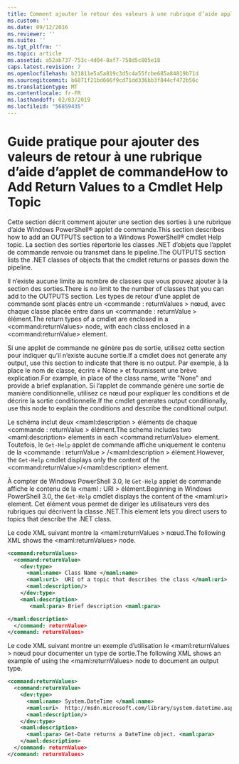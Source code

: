 ```yaml
---
title: Comment ajouter le retour des valeurs à une rubrique d’aide applet de commande | Microsoft Docs
ms.custom: ''
ms.date: 09/12/2016
ms.reviewer: ''
ms.suite: ''
ms.tgt_pltfrm: ''
ms.topic: article
ms.assetid: a52ab737-753c-4d04-8af7-758d5c805e18
caps.latest.revision: 7
ms.openlocfilehash: b21811e5a5a819c3d5c4a55fcbe685a84819b71d
ms.sourcegitcommit: b6871f21bd666f9cd71dd336bb3f844cf472b56c
ms.translationtype: MT
ms.contentlocale: fr-FR
ms.lasthandoff: 02/03/2019
ms.locfileid: "56859435"
---
```

# <a name="how-to-add-return-values-to-a-cmdlet-help-topic"></a><span data-ttu-id="07813-102">Guide pratique pour ajouter des valeurs de retour à une rubrique d’aide d’applet de commande</span><span class="sxs-lookup"><span data-stu-id="07813-102">How to Add Return Values to a Cmdlet Help Topic</span></span>

<span data-ttu-id="07813-103">Cette section décrit comment ajouter une section des sorties à une rubrique d’aide Windows PowerShell® applet de commande.</span><span class="sxs-lookup"><span data-stu-id="07813-103">This section describes how to add an OUTPUTS section to a Windows PowerShell® cmdlet Help topic.</span></span> <span data-ttu-id="07813-104">La section des sorties répertorie les classes .NET d’objets que l’applet de commande renvoie ou transmet dans le pipeline.</span><span class="sxs-lookup"><span data-stu-id="07813-104">The OUTPUTS section lists the .NET classes of objects that the cmdlet returns or passes down the pipeline.</span></span>

<span data-ttu-id="07813-105">Il n’existe aucune limite au nombre de classes que vous pouvez ajouter à la section des sorties.</span><span class="sxs-lookup"><span data-stu-id="07813-105">There is no limit to the number of classes that you can add to the OUTPUTS section.</span></span> <span data-ttu-id="07813-106">Les types de retour d’une applet de commande sont placés entre un \<commande : returnValues > nœud, avec chaque classe placée entre dans un \<commande : returnValue > élément.</span><span class="sxs-lookup"><span data-stu-id="07813-106">The return types of a cmdlet are enclosed in a \<command:returnValues> node, with each class enclosed in a \<command:returnValue> element.</span></span>

<span data-ttu-id="07813-107">Si une applet de commande ne génère pas de sortie, utilisez cette section pour indiquer qu’il n’existe aucune sortie.</span><span class="sxs-lookup"><span data-stu-id="07813-107">If a cmdlet does not generate any output, use this section to indicate that there is no output.</span></span> <span data-ttu-id="07813-108">Par exemple, à la place le nom de classe, écrire « None » et fournissent une brève explication.</span><span class="sxs-lookup"><span data-stu-id="07813-108">For example, in place of the class name, write "None" and provide a brief explanation.</span></span> <span data-ttu-id="07813-109">Si l’applet de commande génère une sortie de manière conditionnelle, utilisez ce nœud pour expliquer les conditions et de décrire la sortie conditionnelle.</span><span class="sxs-lookup"><span data-stu-id="07813-109">If the cmdlet generates output conditionally, use this node to explain the conditions and describe the conditional output.</span></span>

<span data-ttu-id="07813-110">Le schéma inclut deux \<maml:description > éléments de chaque \<commande : returnValue > élément.</span><span class="sxs-lookup"><span data-stu-id="07813-110">The schema includes two \<maml:description> elements in each \<command:returnValue> element.</span></span> <span data-ttu-id="07813-111">Toutefois, le `Get-Help` applet de commande affiche uniquement le contenu de la \<commande : returnValue > /\<maml:description > élément.</span><span class="sxs-lookup"><span data-stu-id="07813-111">However, the `Get-Help` cmdlet displays only the content of the \<command:returnValue>/\<maml:description> element.</span></span>

<span data-ttu-id="07813-112">À compter de Windows PowerShell 3.0, le `Get-Help` applet de commande affiche le contenu de la \<maml : URI > élément.</span><span class="sxs-lookup"><span data-stu-id="07813-112">Beginning in Windows PowerShell 3.0, the `Get-Help` cmdlet displays the content of the \<maml:uri> element.</span></span> <span data-ttu-id="07813-113">Cet élément vous permet de diriger les utilisateurs vers des rubriques qui décrivent la classe .NET.</span><span class="sxs-lookup"><span data-stu-id="07813-113">This element lets you direct users to topics that describe the .NET class.</span></span>

<span data-ttu-id="07813-114">Le code XML suivant montre la \<maml:returnValues > nœud.</span><span class="sxs-lookup"><span data-stu-id="07813-114">The following XML shows the \<maml:returnValues> node.</span></span>

```xml
<command:returnValues>
  <command:returnValue>
    <dev:type>
      <maml:name> Class Name </maml:name>
      <maml:uri>  URI of a topic that describes the class </maml:uri>
      <maml:description/>
    </dev:type>
    <maml:description>
       <maml:para> Brief description <maml:para>

</maml:description>
  </command: returnValue>
</command: returnValues>
```

<span data-ttu-id="07813-115">Le code XML suivant montre un exemple d’utilisation le \<maml:returnValues > nœud pour documenter un type de sortie.</span><span class="sxs-lookup"><span data-stu-id="07813-115">The following XML shows an example of using the \<maml:returnValues> node to document an output type.</span></span>

```xml
<command:returnValues>
  <command:returnValue>
    <dev:type>
      <maml:name> System.DateTime </maml:name>
      <maml:uri>  http://msdn.microsoft.com/library/system.datetime.aspx </maml:uri>
      <maml:description/>
    </dev:type>
    <maml:description>
      <maml:para> Get-Date returns a DateTime object. <maml:para>
    </maml:description>
  </command: returnValue>
</command: returnValues>
```



